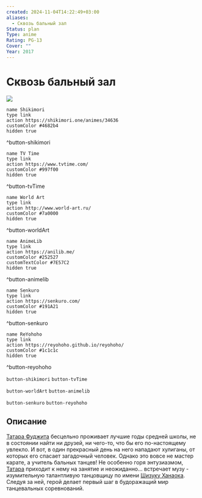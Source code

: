 ```yaml
---
created: 2024-11-04T14:22:49+03:00
aliases:
  - Сквозь бальный зал
Status: plan
Type: anime
Rating: PG-13
Cover: ""
Year: 2017
---
```


# Сквозь бальный зал

![](https://nyaa.shikimori.one/uploads/poster/animes/34636/1a8af595185e31e72c6159633d65871a.jpeg)

```button
name Shikimori
type link
action https://shikimori.one/animes/34636
customColor #4682b4
hidden true
```
^button-shikimori

```button
name TV Time
type link
action https://www.tvtime.com/
customColor #997f00
hidden true
```
^button-tvTime

```button
name World Art
type link
action http://www.world-art.ru/
customColor #7a0000
hidden true
```
^button-worldArt

```button
name AnimeLib
type link
action https://anilib.me/
customColor #252527
customTextColor #7E57C2
hidden true
```
^button-animelib

```button
name Senkuro
type link
action https://senkuro.com/
customColor #191A21
hidden true
```
^button-senkuro

```button
name ReYohoho
type link
action https://reyohoho.github.io/reyohoho/
customColor #1c1c1c
hidden true
```
^button-reyohoho

`button-shikimori` `button-tvTime`

`button-worldArt` `button-animelib`

`button-senkuro` `button-reyohoho`

## Описание

[Татара Фуджита](https://shikimori.one/characters/110429-tatara-fujita) бесцельно проживает лучшие годы средней школы, не в состоянии найти ни друзей, ни чего-то, что бы его по-настоящему увлекло. И вот, в один прекрасный день на него нападают хулиганы, от которых его спасает загадочный человек. Однако это вовсе не мастер карате, а учитель бальных танцев! Не особенно горя энтузиазмом, [Татара](https://shikimori.one/characters/110429-tatara-fujita) приходит к нему на занятие и неожиданно... встречает музу - изумительную талантливую танцовщицу по имени [Шизуку Ханаока](https://shikimori.one/characters/110431-shizuku-hanaoka). Следуя за ней, герой делает первый шаг в будоражащий мир танцевальных соревнований.
